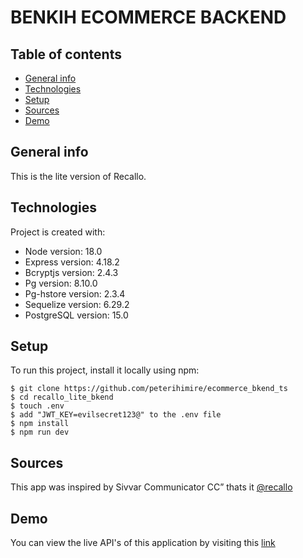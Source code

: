 # BENKIH ECOMMERCE BACKEND

## Table of contents

- [General info](#general-info)
- [Technologies](#technologies)
- [Setup](#setup)
- [Sources](#sources)
- [Demo](#demo)

## General info

This is the lite version of Recallo.

## Technologies

Project is created with:

- Node version: 18.0
- Express version: 4.18.2
- Bcryptjs version: 2.4.3
- Pg version: 8.10.0
- Pg-hstore version: 2.3.4
- Sequelize version: 6.29.2
- PostgreSQL version: 15.0

## Setup

To run this project, install it locally using npm:

```
$ git clone https://github.com/peterihimire/ecommerce_bkend_ts
$ cd recallo_lite_bkend
$ touch .env
$ add "JWT_KEY=evilsecret123@" to the .env file
$ npm install
$ npm run dev
```

## Sources

This app was inspired by Sivvar Communicator CC”
thats it [@recallo](https://)

## Demo

You can view the live API's of this application by visiting this [link](https://)
